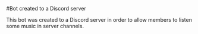 #Bot created to a Discord server

This bot was created to a Discord server in order to allow members to listen some music in server channels.
